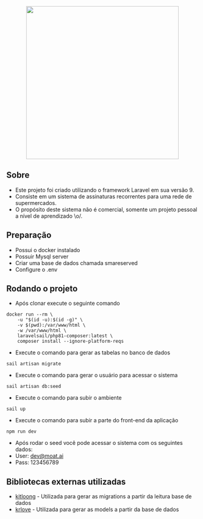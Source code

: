 <p align="center"><a href="https://laravel.com" target="_blank"><img src="https://raw.githubusercontent.com/laravel/art/master/logo-lockup/5%20SVG/2%20CMYK/1%20Full%20Color/laravel-logolockup-cmyk-red.svg" width="400"></a></p>

## Sobre

- Este projeto foi criado utilizando o framework Laravel em sua versão 9.
- Consiste em um sistema de assinaturas recorrentes para uma rede de supermercados.
- O propósito deste sistema não é comercial, somente um projeto pessoal a nível de aprendizado \o/.

## Preparação

- Possui o docker instalado
- Possuir Mysql server
- Criar uma base de dados chamada smareserved
- Configure o .env

## Rodando o projeto

- Após clonar execute o seguinte comando
```
docker run --rm \
    -u "$(id -u):$(id -g)" \
    -v $(pwd):/var/www/html \
    -w /var/www/html \
    laravelsail/php81-composer:latest \
    composer install --ignore-platform-reqs
```
- Execute o comando para gerar as tabelas no banco de dados
```
sail artisan migrate
```
- Execute o comando para gerar o usuário para acessar o sistema
```
sail artisan db:seed
```
- Execute o comando para subir o ambiente
```
sail up
```
- Execute o comando para subir a parte do front-end da aplicação
```
npm run dev
```
- Após rodar o seed você pode acessar o sistema com os seguintes dados:
- User: dev@moat.ai
- Pass: 123456789

## Bibliotecas externas utilizadas

- [kitloong](https://github.com/kitloong/laravel-migrations-generator) -
Utilizada para gerar as migrations a partir da leitura base de dados
- [krlove](https://github.com/krlove/eloquent-model-generator) -
Utilizada para gerar as models a partir da base de dados
